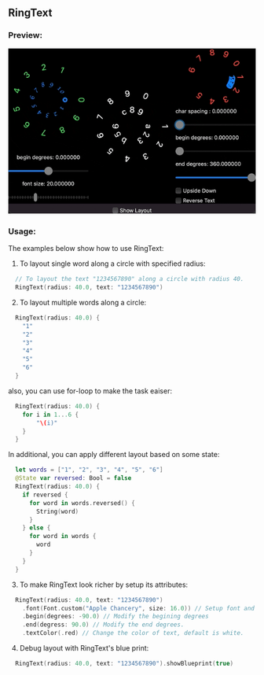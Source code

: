 ## RingText

### Preview:

![Demo](../../Sources/Rings/Documentation.docc/Resources/RingTextDemo.gif)

### Usage:

The examples below show how to use RingText:

1. To layout single word along a circle with specified radius:
```swift
  // To layout the text "1234567890" along a circle with radius 40.
  RingText(radius: 40.0, text: "1234567890")
```

2. To layout multiple words along a circle:
```swift
  RingText(radius: 40.0) {
    "1"
    "2"
    "3"
    "4"
    "5"
    "6"
  }
```

also, you can use for-loop to make the task eaiser:
```swift
  RingText(radius: 40.0) {
    for i in 1...6 {
        "\(i)"
    }
  }
```

In additional, you can apply different layout based on some state:
```swift
  let words = ["1", "2", "3", "4", "5", "6"]
  @State var reversed: Bool = false
  RingText(radius: 40.0) {
    if reversed {
      for word in words.reversed() {
        String(word)
      }
    } else {
      for word in words {
        word
      }
    }
  }
```

3. To make RingText look richer by setup its attributes:
```swift
  RingText(radius: 40.0, text: "1234567890")
    .font(Font.custom("Apple Chancery", size: 16.0)) // Setup font and size
    .begin(degrees: -90.0) // Modify the begining degrees
    .end(degress: 90.0) // Modify the end degrees.
    .textColor(.red) // Change the color of text, default is white.  
```

4. Debug layout with RingText's blue print:
```swift
  RingText(radius: 40.0, text: "1234567890").showBlueprint(true)
```

